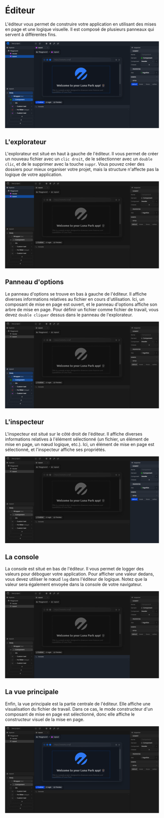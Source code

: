 # Éditeur

L'éditeur vous permet de construire votre application en utilisant des mises en page et une logique visuelle. Il est composé de plusieurs panneaux qui servent à différentes fins.

![Capture d'écran de l'éditeur Luna Park](../../../assets/layout-editor/luna-park-editor-assets/screen1.png)

## L'explorateur

L'explorateur est situé en haut à gauche de l'éditeur. Il vous permet de créer un nouveau fichier avec un `clic droit`, de le sélectionner avec un `double clic`, et de le supprimer avec la touche `suppr`. Vous pouvez créer des dossiers pour mieux organiser votre projet, mais la structure n'affecte pas la logique de votre application.

![Capture d'écran de l'éditeur Luna Park](../../../assets/layout-editor/luna-park-editor-assets/screen2.png)

## Panneau d'options

Le panneau d'options se trouve en bas à gauche de l'éditeur. Il affiche diverses informations relatives au fichier en cours d'utilisation. Ici, un composant de mise en page est ouvert, et le panneau d'options affiche son arbre de mise en page. Pour définir un fichier comme fichier de travail, vous devez `double cliquer` dessus dans le panneau de l'explorateur.

![Capture d'écran de l'éditeur Luna Park](../../../assets/layout-editor/luna-park-editor-assets/screen3.png)

## L'inspecteur

L'inspecteur est situé sur le côté droit de l'éditeur. Il affiche diverses informations relatives à l'élément sélectionné (un fichier, un élément de mise en page, un nœud logique, etc.). Ici, un élément de mise en page est sélectionné, et l'inspecteur affiche ses propriétés.

![Capture d'écran de l'éditeur Luna Park](../../../assets/layout-editor/luna-park-editor-assets/screen4.png)

## La console

La console est situé en bas de l'éditeur. Il vous permet de logger des valeurs pour déboguer votre application. Pour afficher une valeur dedans, vous devez utiliser le nœud `log` dans l'éditeur de logique. Notez que la valeur sera également envoyée dans la console de votre navigateur.

![Capture d'écran de l'éditeur Luna Park](../../../assets/layout-editor/luna-park-editor-assets/screen5.png)

## La vue principale

Enfin, la vue principale est la partie centrale de l'éditeur. Elle affiche une visualisation du fichier de travail. Dans ce cas, le mode constructeur d'un composant de mise en page est sélectionné, donc elle affiche le constructeur visuel de la mise en page.

![Capture d'écran de l'éditeur Luna Park](../../../assets/layout-editor/luna-park-editor-assets/screen6.png)
